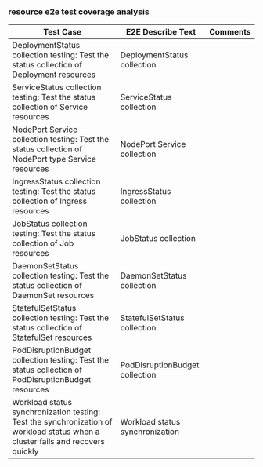 ### resource e2e test coverage analysis

| Test Case                                                                                                                      | E2E Describe Text               | Comments |
|--------------------------------------------------------------------------------------------------------------------------------|---------------------------------|----------|
| DeploymentStatus collection testing: Test the status collection of Deployment resources                                        | DeploymentStatus collection     |          |
| ServiceStatus collection testing: Test the status collection of Service resources                                              | ServiceStatus collection        |          |
| NodePort Service collection testing: Test the status collection of NodePort type Service resources                             | NodePort Service collection     |          |
| IngressStatus collection testing: Test the status collection of Ingress resources                                              | IngressStatus collection        |          |
| JobStatus collection testing: Test the status collection of Job resources                                                      | JobStatus collection            |          |
| DaemonSetStatus collection testing: Test the status collection of DaemonSet resources                                          | DaemonSetStatus collection      |          |
| StatefulSetStatus collection testing: Test the status collection of StatefulSet resources                                      | StatefulSetStatus collection    |          |
| PodDisruptionBudget collection testing: Test the status collection of PodDisruptionBudget resources                            | PodDisruptionBudget collection  |          |
| Workload status synchronization testing: Test the synchronization of workload status when a cluster fails and recovers quickly | Workload status synchronization |          |
